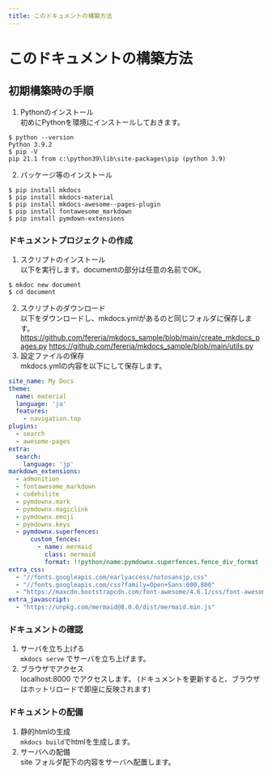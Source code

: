 ```yaml
---
title: このドキュメントの構築方法
---
```


# このドキュメントの構築方法

## 初期構築時の手順

1. Pythonのインストール  
初めにPythonを環境にインストールしておきます。
```
$ python --version
Python 3.9.2
$ pip -V
pip 21.1 from c:\python39\lib\site-packages\pip (python 3.9)
```
2. パッケージ等のインストール
```
$ pip install mkdocs
$ pip install mkdocs-material
$ pip install mkdocs-awesome--pages-plugin
$ pip install fontawesome_markdown
$ pip install pymdown-extensions
```

### ドキュメントプロジェクトの作成
1. スクリプトのインストール  
以下を実行します。documentの部分は任意の名前でOK。
```
$ mkdoc new document
$ cd document
```
2. スクリプトのダウンロード  
以下をダウンロードし、mkdocs.ymlがあるのと同じフォルダに保存します。  
https://github.com/fereria/mkdocs_sample/blob/main/create_mkdocs_pages.py
https://github.com/fereria/mkdocs_sample/blob/main/utils.py
1. 設定ファイルの保存  
mkdocs.ymlの内容を以下にして保存します。
```yml
site_name: My Docs
theme:
  name: material
  language: 'ja'
  features:
    - navigation.top
plugins:
  - search
  - awesome-pages
extra:
  search:
    language: 'jp'
markdown_extensions:
  - admonition
  - fontawesome_markdown
  - codehilite
  - pymdownx.mark
  - pymdownx.magiclink
  - pymdownx.emoji
  - pymdownx.keys
  - pymdownx.superfences:
      custom_fences:
        - name: mermaid
          class: mermaid
          format: !!python/name:pymdownx.superfences.fence_div_format
extra_css:
  - "//fonts.googleapis.com/earlyaccess/notosansjp.css"
  - "//fonts.googleapis.com/css?family=Open+Sans:600,800"
  - "https://maxcdn.bootstrapcdn.com/font-awesome/4.6.1/css/font-awesome.min.css"
extra_javascript:
  - "https://unpkg.com/mermaid@8.0.0/dist/mermaid.min.js"
```

### ドキュメントの確認
1. サーバを立ち上げる  
`mkdocs serve` でサーバを立ち上げます。
1. ブラウザでアクセス  
localhost:8000 でアクセスします。
(ドキュメントを更新すると、ブラウザはホットリロードで即座に反映されます)

### ドキュメントの配備
1. 静的htmlの生成  
`mkdocs build`でhtmlを生成します。
1. サーバへの配備  
site フォルダ配下の内容をサーバへ配置します。


